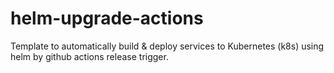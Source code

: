 # helm-upgrade-actions
Template to automatically build &amp; deploy services to Kubernetes (k8s) using helm by github actions release trigger.
